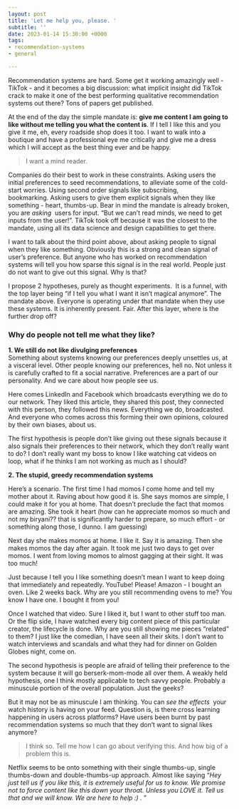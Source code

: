 ```yaml
---
layout: post
title: 'Let me help you, please. '
subtitle: ''
date: 2023-01-14 15:30:00 +0000
tags:
- recommendation-systems
- general

---
```

Recommendation systems are hard. Some get it working amazingly well - TikTok - and it becomes a big discussion: what implicit insight did TikTok crack to make it one of the best performing qualitative recommendation systems out there? Tons of papers get published.

At the end of the day the simple mandate is: **give me content I am going to like without me telling you what the content is**. If I tell I like this and you give it me, eh, every roadside shop does it too. I want to walk into a boutique and have a professional eye me critically and give me a dress which I will accept as the best thing ever and be happy.

> I want a mind reader.

Companies do their best to work in these constraints. Asking users the initial preferences to seed recommendations, to alleviate some of the cold-start worries. Using second order signals like subscribing, bookmarking. Asking users to give them explicit signals when they like something - heart, thumbs-up. Bear in mind the mandate is already broken, you are _asking_  users for input. “But we can’t read minds, we need to get inputs from the user!”. TikTok took off because it was the closest to the mandate, using all its data science and design capabilities to get there.

I want to talk about the third point above, about asking people to signal when they like something. Obviously this is a strong and clean signal of user’s preference. But anyone who has worked on recommendation systems will tell you how sparse this signal is in the real world. People just do not want to give out this signal. Why is that?

I propose 2 hypotheses, purely as thought experiments.  It is a funnel, with the top layer being “if I tell you what I want it isn’t magical anymore”. The mandate above. Everyone is operating under that mandate when they use these systems. It is inherently present. Fair. After this layer, where is the further drop off?

### Why do people not tell me what they like?

**1. We still do not like divulging preferences**  
Something about systems knowing our preferences deeply unsettles us, at a visceral level. Other people knowing our preferences, hell no. Not unless it is carefully crafted to fit a social narrative. Preferences are a part of our personality. And we care about how people see us.

Here comes LinkedIn and Facebook which broadcasts everything we do to our network. They liked this article, they shared this post, they connected with this person, they followed this news. Everything we do, broadcasted. And everyone who comes across this forming their own opinions, coloured by their own biases, about us.

The first hypothesis is people don’t like giving out these signals because it also signals their preferences to their network, which they don’t really want to do? I don’t really want my boss to know I like watching cat videos on loop, what if he thinks I am not working as much as I should?

**2. The stupid, greedy recommendation systems**

Here’s a scenario. The first time I had momos I come home and tell my mother about it. Raving about how good it is. She says momos are simple, I could make it for you at home. That doesn’t preclude the fact that momos are amazing. She took it heart (how can he appreciate momos so much and not my biryani?? that is significantly harder to prepare, so much effort - or something along those, I dunno. I am guessing)

Next day she makes momos at home. I like it. Say it is amazing. Then she makes momos the day after again. It took me just two days to get over momos. I went from loving momos to almost gagging at their sight. It was too much!

Just because I tell you I like something doesn’t mean I want to keep doing that immediately and repeatedly. YouTube! Please! Amazon - I bought an oven. Like 2 weeks back. Why are you still recommending ovens to me? You know I have one. I bought it from you!

Once I watched that video. Sure I liked it, but I want to other stuff too man. Or the flip side, I have watched every big content piece of this particular creator, the lifecycle is done. Why are you still showing me pieces “related” to them? I just like the comedian, I have seen all their skits. I don’t want to watch interviews and scandals and what they had for dinner on Golden Globes night, come on.

The second hypothesis is people are afraid of telling their preference to the system because it will go berserk-mom-mode all over them. A weakly held hypothesis, one I think mostly applicable to tech savvy people. Probably a minuscule portion of the overall population. Just the geeks?

But it may not be as minuscule I am thinking. You can _see the effects_  your watch history is having on your feed. Question is, is there cross learning happening in users across platforms? Have users been burnt by past recommendation systems so much that they don’t want to signal likes anymore?

> I think so. Tell me how I can go about verifying this. And how big of a problem this is.

Netflix seems to be onto something with their single thumbs-up, single thumbs-down and double-thumbs-up approach. Almost like saying “_Hey just tell us if you like this, it is extremely useful for us to know. We promise not to force content like this down your throat. Unless you LOVE it. Tell us that and we will know. We are here to help :) ._ ”